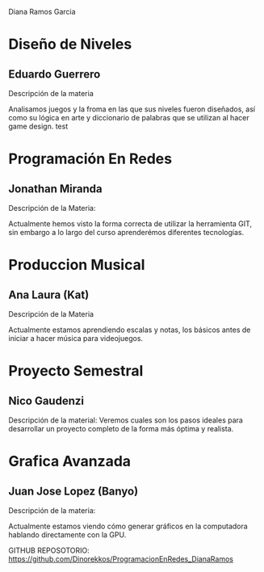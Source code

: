Diana Ramos Garcia


# Diseño de Niveles
## Eduardo Guerrero

 Descripción de la materia 

Analisamos juegos y la froma en las que sus niveles fueron diseñados, así como su lógica en arte y diccionario de palabras que se utilizan al hacer game design. test



# Programación En Redes
## Jonathan Miranda

Descripción de la Materia:

Actualmente hemos visto la forma correcta de utilizar la herramienta GIT, sin embargo  a lo largo del curso aprenderémos diferentes tecnologías.

# Produccion Musical
## Ana Laura (Kat)

Descripción de la Materia

Actualmente estamos aprendiendo escalas y notas, los básicos antes de iniciar a hacer música para videojuegos.

# Proyecto Semestral
## Nico Gaudenzi

Descripción de la material: 
Veremos cuales son los pasos ideales para desarrollar un proyecto completo de la forma más óptima y realista. 

# Grafica Avanzada
## Juan Jose Lopez (Banyo)

Descripción de la materia:

Actualmente estamos viendo cómo generar gráficos en la computadora hablando directamente con la GPU.



GITHUB REPOSOTORIO: https://github.com/Dinorekkos/ProgramacionEnRedes_DianaRamos